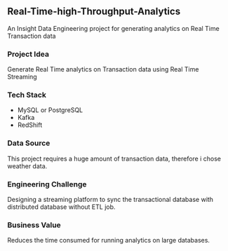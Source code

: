 ## Real-Time-high-Throughput-Analytics
An Insight Data Engineering project for generating analytics on Real Time Transaction data

### Project Idea

Generate Real Time analytics on Transaction data using Real Time Streaming

### Tech Stack

- MySQL or PostgreSQL
- Kafka 
- RedShift

### Data Source

This project requires a huge amount of transaction data, therefore i chose weather data.

### Engineering Challenge

Designing a streaming platform to sync the transactional database with distributed database without ETL job.

### Business Value

Reduces the time consumed for running analytics on large databases.
